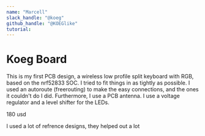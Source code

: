 ```yaml
---
name: "Marcell"
slack_handle: "@koeg"
github_handle: "@KOEGlike"
tutorial: 
---
```


# Koeg Board

This is my first PCB design, a wireless low profile split keyboard with RGB, based on the nrf52833 SOC. I tried to fit things in as tightly as possible. I used an autoroute (freerouting) to make the easy connections, and the ones it couldn't do I did. Furthermore, I use a PCB antenna. I use a voltage regulator and a level shifter for the LEDs.

180 usd

I used a lot of refrence designs, they helped out a lot
